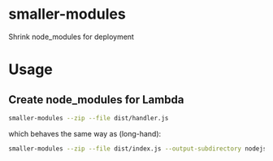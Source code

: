# smaller-modules
Shrink node_modules for deployment

# Usage
## Create node_modules for Lambda
```bash
smaller-modules --zip --file dist/handler.js
```
which behaves the same way as (long-hand):
```bash
smaller-modules --zip --file dist/index.js --output-subdirectory nodejs --output-path node_modules.zip
```

